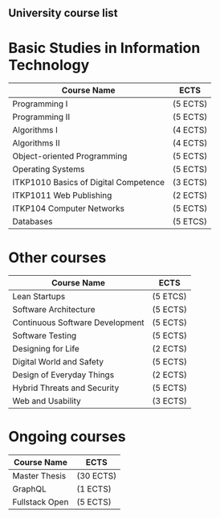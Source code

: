 ## University course list

# Basic Studies in Information Technology

| Course Name                        | ECTS         |
|-------------------------------------|--------------|
| Programming I                      | (5 ECTS)     |
| Programming II                      | (5 ECTS)     |
| Algorithms I                        | (4 ECTS)     |
| Algorithms II                       | (4 ECTS)     |
| Object-oriented Programming         | (5 ECTS)     |
| Operating Systems                   | (5 ECTS)     |
| ITKP1010 Basics of Digital Competence | (3 ECTS)   |
| ITKP1011 Web Publishing             | (2 ECTS)     |
| ITKP104 Computer Networks           | (5 ECTS)     |
| Databases | (5 ETCS)|

# Other courses
| Course Name                        | ECTS         |
|-------------------------------------|--------------|
| Lean Startups | (5 ETCS) |
| Software Architecture                 | (5 ECTS)     |
| Continuous Software Development       | (5 ECTS)     |
| Software Testing                      | (5 ECTS)     |
| Designing for Life                    | (2 ECTS)     |
| Digital World and Safety             | (5 ECTS)     |
| Design of Everyday Things             | (2 ECTS)     |
| Hybrid Threats and Security       | (5 ECTS)     |
| Web and Usability                     | (3 ECTS)     |

# Ongoing courses
| Course Name                        | ECTS         |
|-------------------------------------|--------------|
| Master Thesis                         | (30 ECTS)    |
| GraphQL                               | (1 ECTS)     |
| Fullstack Open                        | (5 ECTS)     |
